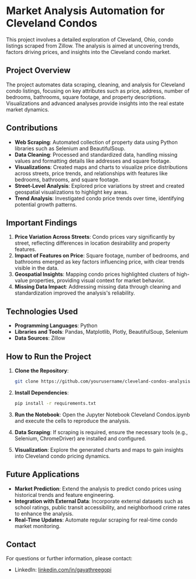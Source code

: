 # Market Analysis Automation for Cleveland Condos
This project involves a detailed exploration of Cleveland, Ohio, condo listings scraped from Zillow. The analysis is aimed at uncovering trends, factors driving prices, and insights into the Cleveland condo market.

## Project Overview
The project automates data scraping, cleaning, and analysis for Cleveland condo listings, focusing on key attributes such as price, address, number of bedrooms, bathrooms, square footage, and property descriptions. Visualizations and advanced analyses provide insights into the real estate market dynamics.

## Contributions
- **Web Scraping**: Automated collection of property data using Python libraries such as Selenium and BeautifulSoup.
- **Data Cleaning**: Processed and standardized data, handling missing values and formatting details like addresses and square footage.
- **Visualizations**: Created maps and charts to visualize price distributions across streets, price trends, and relationships with features like bedrooms, bathrooms, and square footage.
- **Street-Level Analysis**: Explored price variations by street and created geospatial visualizations to highlight key areas.
- **Trend Analysis**: Investigated condo price trends over time, identifying potential growth patterns.

## Important Findings
1. **Price Variation Across Streets**: Condo prices vary significantly by street, reflecting differences in location desirability and property features.
2. **Impact of Features on Price**: Square footage, number of bedrooms, and bathrooms emerged as key factors influencing price, with clear trends visible in the data.
3. **Geospatial Insights**: Mapping condo prices highlighted clusters of high-value properties, providing visual context for market behavior.
4. **Missing Data Impact**: Addressing missing data through cleaning and standardization improved the analysis's reliability.

## Technologies Used
- **Programming Languages**: Python
- **Libraries and Tools**: Pandas, Matplotlib, Plotly, BeautifulSoup, Selenium
- **Data Sources**: Zillow

## How to Run the Project
1. **Clone the Repository**:
   ```bash
   git clone https://github.com/yourusername/cleveland-condos-analysis
   ```
2. **Install Dependencies**:
   ```bash
   pip install -r requirements.txt
   ```
4. **Run the Notebook**: Open the Jupyter Notebook Cleveland Condos.ipynb and execute the cells to reproduce the analysis.

5. **Data Scraping**: If scraping is required, ensure the necessary tools (e.g., Selenium, ChromeDriver) are installed and configured.

6. **Visualization**: Explore the generated charts and maps to gain insights into Cleveland condo pricing dynamics.

## Future Applications
* **Market Prediction**: Extend the analysis to predict condo prices using historical trends and feature engineering.
* **Integration with External Data**: Incorporate external datasets such as school ratings, public transit accessibility, and neighborhood crime rates to enhance the analysis.
* **Real-Time Updates**: Automate regular scraping for real-time condo market monitoring.

## Contact
For questions or further information, please contact:
* LinkedIn: [linkedin.com/in/gayathreegopi](https://linkedin.com/in/gayathreegopi)
